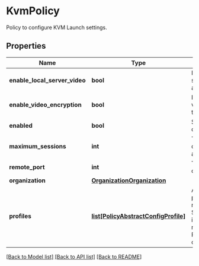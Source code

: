 # KvmPolicy

Policy to configure KVM Launch settings. 
## Properties
Name | Type | Description | Notes
------------ | ------------- | ------------- | -------------
**enable_local_server_video** | **bool** | If enabled, displays KVM session on any monitor attached to the server.   | [optional] 
**enable_video_encryption** | **bool** | If enabled, encrypts all video information sent through KVM.   | [optional] 
**enabled** | **bool** | State of the vKVM service on the endpoint.   | [optional] 
**maximum_sessions** | **int** | The maximum number of concurrent KVM sessions allowed.   | [optional] 
**remote_port** | **int** | The port used for KVM communication.    | [optional] 
**organization** | [**OrganizationOrganization**](.md) |  | [optional] 
**profiles** | [**list[PolicyAbstractConfigProfile]**](PolicyAbstractConfigProfile.md) | A reference to a policyAbstractConfigProfile resource. When the $expand query parameter is specified, the referenced resource is returned inline. Relationship to the profile object.  | [optional] 

[[Back to Model list]](../README.md#documentation-for-models) [[Back to API list]](../README.md#documentation-for-api-endpoints) [[Back to README]](../README.md)


